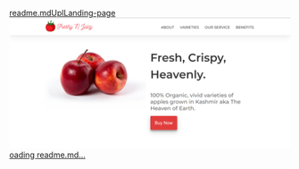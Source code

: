 [readme.md](https://github.com/user-attachments/files/16570241/readme.md)[UplLanding-page<br>
<img width="958" alt="sample" src="./assets/sample.png">
oading readme.md…]()
